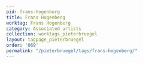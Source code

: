 ```yaml
---
pid: frans-hogenberg
title: Frans Hogenberg
worktag: Frans Hogenberg
category: Associated artists
collection: worktags_pieterbruegel
layout: tagpage_pieterbruegel
order: '069'
permalink: "/pieterbruegel/tags/frans-hogenberg/"
---
```

